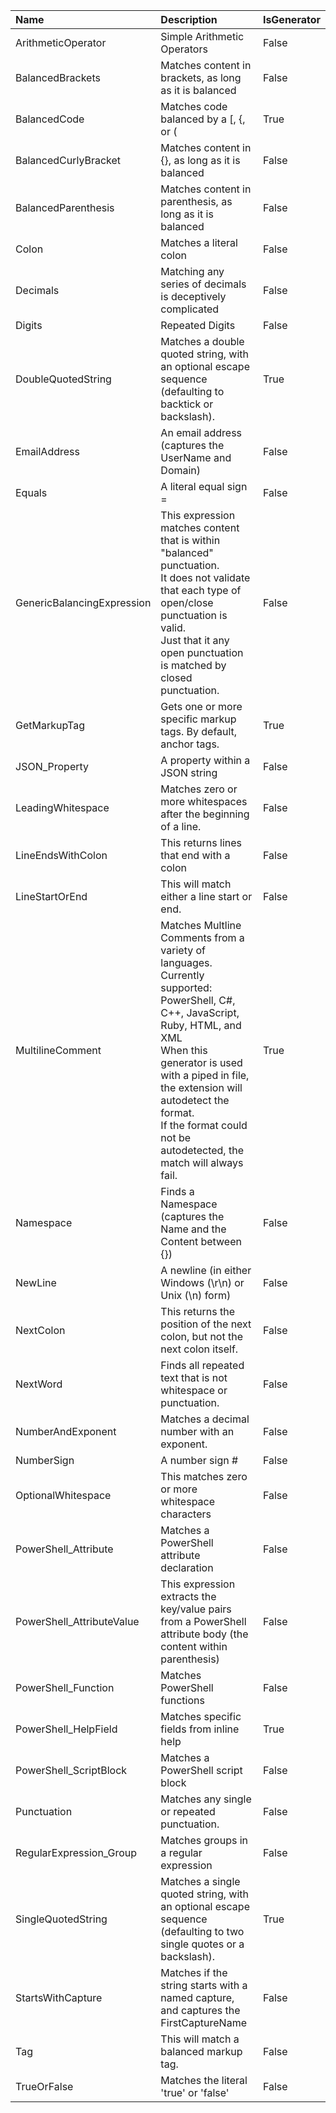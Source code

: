 ﻿|Name|Description|IsGenerator|
|:---|:----------|:----------|
|ArithmeticOperator|Simple Arithmetic Operators|False|
|BalancedBrackets|Matches content in brackets, as long as it is balanced|False|
|BalancedCode|Matches code balanced by a \[, \{, or \(<br/>|True|
|BalancedCurlyBracket|Matches content in \{}, as long as it is balanced|False|
|BalancedParenthesis|Matches content in parenthesis, as long as it is balanced|False|
|Colon|Matches a literal colon|False|
|Decimals|Matching any series of decimals is deceptively complicated|False|
|Digits|Repeated Digits|False|
|DoubleQuotedString|Matches a double quoted string, with an optional escape sequence \(defaulting to backtick or backslash).<br/>|True|
|EmailAddress|An email address \(captures the UserName and Domain)|False|
|Equals|A literal equal sign =|False|
|GenericBalancingExpression|This expression matches content that is within "balanced" punctuation.<br/>It does not validate that each type of open/close punctuation is valid.<br/>Just that it any open punctuation is matched by closed punctuation.|False|
|GetMarkupTag|Gets one or more specific markup tags.  By default, anchor tags.<br/>|True|
|JSON_Property|A property within a JSON string|False|
|LeadingWhitespace|Matches zero or more whitespaces after the beginning of a line.|False|
|LineEndsWithColon|This returns lines that end with a colon|False|
|LineStartOrEnd|This will match either a line start or end.|False|
|MultilineComment|Matches Multline Comments from a variety of languages.<br/>Currently supported: PowerShell, C#, C++, JavaScript, Ruby, HTML, and XML<br/>When this generator is used with a piped in file, the extension will autodetect the format.<br/>If the format could not be autodetected, the match will always fail.<br/>|True|
|Namespace|Finds a Namespace \(captures the Name and the Content between \{})|False|
|NewLine|A newline \(in either Windows \(\r\n) or Unix \(\n) form)|False|
|NextColon|This returns the position of the next colon, but not the next colon itself.|False|
|NextWord|Finds all repeated text that is not whitespace or punctuation.|False|
|NumberAndExponent|Matches a decimal number with an exponent.|False|
|NumberSign|A number sign \#|False|
|OptionalWhitespace|This matches zero or more whitespace characters|False|
|PowerShell_Attribute|Matches a PowerShell attribute declaration|False|
|PowerShell_AttributeValue|This expression extracts the key/value pairs from a PowerShell attribute body \(the content within parenthesis)|False|
|PowerShell_Function|Matches PowerShell functions|False|
|PowerShell_HelpField|Matches specific fields from inline help<br/>|True|
|PowerShell_ScriptBlock|Matches a PowerShell script block|False|
|Punctuation|Matches any single or repeated punctuation.|False|
|RegularExpression_Group|Matches groups in a regular expression|False|
|SingleQuotedString|Matches a single quoted string, with an optional escape sequence \(defaulting to two single quotes or a backslash).<br/>|True|
|StartsWithCapture|Matches if the string starts with a named capture, and captures the FirstCaptureName|False|
|Tag|This will match a balanced markup tag.|False|
|TrueOrFalse|Matches the literal 'true' or 'false'|False|
